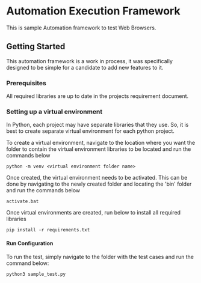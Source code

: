 # Automation Execution Framework

This is sample Automation framework to test Web Browsers.

## Getting Started

This automation framework is a work in process, it was specifically designed to be simple for a candidate to add new features to it.

### Prerequisites

All required libraries are up to date in the projects requirement document.

### Setting up a virtual environment

In Python, each project may have separate libraries that they use. So, it is best to create separate virtual environment for each python project.

To create a virtual environment, navigate to the location where you want the folder to contain the virtual environment libraries to be located and run the commands below

```
python -m venv <virtual environment folder name>
```

Once created, the virtual environment needs to be activated. This can be done by navigating to the newly created folder and locating the 'bin' folder and run the commands below

```
activate.bat
```

Once virtual environments are created, run below to install all required libraries
```
pip install -r requirements.txt
```

#### Run Configuration
To run the test, simply navigate to the folder with the test cases and run the command below:
```
python3 sample_test.py
```
